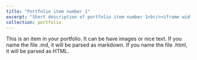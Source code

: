 ```yaml
---
title: "Portfolio item number 1"
excerpt: "Short description of portfolio item number 1<br/><iframe width="500" height="300" src="https://www.youtube.com/embed/EB4B0BfPmok" frameborder="0" allow="autoplay; encrypted-media" allowfullscreen></iframe>"
collection: portfolio
---
```


This is an item in your portfolio. It can be have images or nice text. If you name the file .md, it will be parsed as markdown. If you name the file .html, it will be parsed as HTML. 
